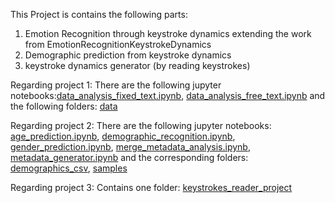 This Project is contains the following parts:
1. Emotion Recognition through keystroke dynamics extending the work from EmotionRecognitionKeystrokeDynamics
2. Demographic prediction from keystroke dynamics
3. keystroke dynamics generator (by reading keystrokes)

Regarding project 1:
There are the following jupyter notebooks:[data_analysis_fixed_text.ipynb](data_analysis_fixed_text.ipynb), [data_analysis_free_text.ipynb](data_analysis_free_text.ipynb)
and the following folders: [data](data)


Regarding project 2:
There are the following jupyter notebooks: [age_prediction.ipynb](age_prediction.ipynb), [demographic_recognition.ipynb](demographic_recognition.ipynb),
[gender_prediction.ipynb](gender_prediction.ipynb), [merge_metadata_analysis.ipynb](merge_metadata_analysis.ipynb),
[metadata_generator.ipynb](metadata_generator.ipynb) and the corresponding folders: [demographics_csv](demographics_csv), [samples](samples)


Regarding project 3:
Contains one folder: [keystrokes_reader_project](keystrokes_reader_project)